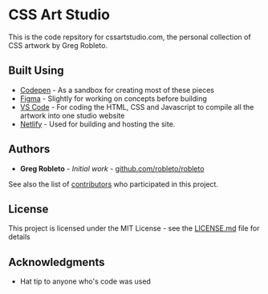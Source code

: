 # CSS Art Studio

This is the code repsitory for cssartstudio.com, the personal collection of CSS artwork by Greg Robleto. 


## Built Using

* [Codepen](http://www.codepen.com/) - As a sandbox for creating most of these pieces
* [Figma](http://www.figma.com/) - Slightly for working on concepts before building
* [VS Code](https://code.visualstudio.com) - For coding the HTML, CSS and Javascript to compile all the artwork into one studio website
* [Netlify](https://www.netlify.com) - Used for building and hosting the site.


## Authors

* **Greg Robleto** - *Initial work* - [github.com/robleto/robleto](https://github.com/robleto/robleto)

See also the list of [contributors](https://github.com/robleto/robleto2019/contributors) who participated in this project.

## License

This project is licensed under the MIT License - see the [LICENSE.md](LICENSE.md) file for details

## Acknowledgments

* Hat tip to anyone who's code was used
